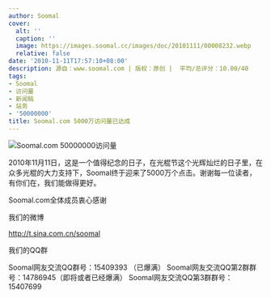 ```yaml
---
author: Soomal
cover:
  alt: ''
  caption: ''
  image: https://images.soomal.cc/images/doc/20101111/00008232.webp
  relative: false
date: '2010-11-11T17:57:10+08:00'
description: 源自：www.soomal.com | 版权：原创 |  平均/总评分：10.00/40
tags:
- Soomal
- 访问量
- 新闻稿
- 站务
- '50000000'
title: Soomal.com 5000万访问量已达成
---
```


![Soomal.com 50000000访问量](https://images.soomal.cc/images/doc/20101111/00008232.webp)



2010年11月11日，这是一个值得纪念的日子，在光棍节这个光辉灿烂的日子里，在众多光棍的大力支持下，Soomal终于迎来了5000万个点击。谢谢每一位读者，有你们在，我们能做得更好。



Soomal.com全体成员衷心感谢



我们的微博



http://t.sina.com.cn/soomal



我们的QQ群



Soomal网友交流QQ群号：15409393 （已爆满）
Soomal网友交流QQ第2群群号：14786945（即将或者已经爆满）
Soomal网友交流QQ第3群群号：15407699